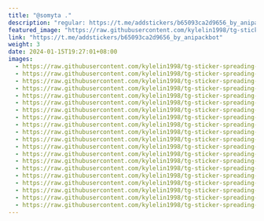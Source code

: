 ```yaml
---
title: "@somyta ."
description: "regular: https://t.me/addstickers/b65093ca2d9656_by_anipackbot"
featured_image: "https://raw.githubusercontent.com/kylelin1998/tg-sticker-spreading-worldwide-images/main/img/173442bd-5e2d-4439-b419-5f1f195aac46.jpg"
link: "https://t.me/addstickers/b65093ca2d9656_by_anipackbot"
weight: 3
date: 2024-01-15T19:27:01+08:00
images:
  - https://raw.githubusercontent.com/kylelin1998/tg-sticker-spreading-worldwide-images/main/img/173442bd-5e2d-4439-b419-5f1f195aac46.jpg
  - https://raw.githubusercontent.com/kylelin1998/tg-sticker-spreading-worldwide-images/main/img/bcb31bbd-4833-4a00-aa4e-cfd77088310b.jpg
  - https://raw.githubusercontent.com/kylelin1998/tg-sticker-spreading-worldwide-images/main/img/d59b9390-99d6-4268-ba9f-784a5d2aa141.jpg
  - https://raw.githubusercontent.com/kylelin1998/tg-sticker-spreading-worldwide-images/main/img/8ecb955a-a43c-4b40-9c1a-b10fc698f4a9.jpg
  - https://raw.githubusercontent.com/kylelin1998/tg-sticker-spreading-worldwide-images/main/img/310c2696-0e13-491d-ba66-ef2a074ddf09.jpg
  - https://raw.githubusercontent.com/kylelin1998/tg-sticker-spreading-worldwide-images/main/img/603488da-f86d-487b-a24c-ba5c53ed4820.jpg
  - https://raw.githubusercontent.com/kylelin1998/tg-sticker-spreading-worldwide-images/main/img/bb675a42-cf4f-4232-9fbe-d6110bff9e4a.jpg
  - https://raw.githubusercontent.com/kylelin1998/tg-sticker-spreading-worldwide-images/main/img/ad47ec80-6f26-40e0-832f-f5c531627e2f.jpg
  - https://raw.githubusercontent.com/kylelin1998/tg-sticker-spreading-worldwide-images/main/img/562febf7-850c-4872-9201-80ba43c4035f.jpg
  - https://raw.githubusercontent.com/kylelin1998/tg-sticker-spreading-worldwide-images/main/img/2a8fd3b4-5d6f-4a4d-99a1-9c83f904ab56.jpg
  - https://raw.githubusercontent.com/kylelin1998/tg-sticker-spreading-worldwide-images/main/img/c7059594-32ff-4f71-ba12-8782b24e84f4.jpg
  - https://raw.githubusercontent.com/kylelin1998/tg-sticker-spreading-worldwide-images/main/img/54193526-e1ba-4958-8a1b-17c7e6202893.jpg
  - https://raw.githubusercontent.com/kylelin1998/tg-sticker-spreading-worldwide-images/main/img/30a00645-6ab5-4188-8f12-080f3752922d.jpg
  - https://raw.githubusercontent.com/kylelin1998/tg-sticker-spreading-worldwide-images/main/img/a5a30df6-5fe6-4464-88eb-8edd015492d0.jpg
  - https://raw.githubusercontent.com/kylelin1998/tg-sticker-spreading-worldwide-images/main/img/bf3b5cf2-7c46-45df-b6c8-76b9fb2f2f43.jpg
  - https://raw.githubusercontent.com/kylelin1998/tg-sticker-spreading-worldwide-images/main/img/40a0302e-5309-4d92-843e-7983eab13af3.jpg
  - https://raw.githubusercontent.com/kylelin1998/tg-sticker-spreading-worldwide-images/main/img/6bcff29b-e6e7-4eb5-9559-d62ca1065698.jpg
  - https://raw.githubusercontent.com/kylelin1998/tg-sticker-spreading-worldwide-images/main/img/dca87654-456b-4dd1-91fa-9756014e5b8c.jpg
  - https://raw.githubusercontent.com/kylelin1998/tg-sticker-spreading-worldwide-images/main/img/63240809-3b47-481f-9a8f-03b0d52bb74a.jpg
  - https://raw.githubusercontent.com/kylelin1998/tg-sticker-spreading-worldwide-images/main/img/d974f2ba-8ca5-44a1-be4c-5ec9a39cf097.jpg
---
```

